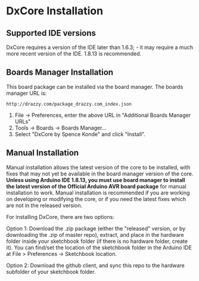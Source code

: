 # DxCore Installation

## Supported IDE versions
DxCore requires a version of the IDE later than 1.6.3; - it may require a much more recent version of the IDE. 1.8.13 is recommended.

## Boards Manager Installation

This board package can be installed via the board manager. The boards manager URL is:

`http://drazzy.com/package_drazzy.com_index.json`

1. File -> Preferences, enter the above URL in "Additional Boards Manager URLs"
2. Tools -> Boards -> Boards Manager...
3. Select "DxCore by Spence Konde" and click "Install".

## Manual Installation
Manual installation allows the latest version of the core to be installed, with fixes that may not yet be available in the board manager version of the core. **Unless using Arduino IDE 1.8.13, you must use board manager to install the latest version of the Official Arduino AVR board package** for manual installation to work. Manual installation is recommended if you are working on developing or modifying the core, or if you need the latest fixes which are not in the released version.

For installing DxCore, there are two options:

Option 1: Download the .zip package (either the "released" version, or by downloading the .zip of master repo), extract, and place in the hardware folder inside your sketchbook folder (if there is no hardware folder, create it). You can find/set the location of the sketchbook folder in the Arduino IDE at File > Preferences -> Sketchbook location.

Option 2: Download the github client, and sync this repo to the hardware subfolder of your sketchbook folder.

